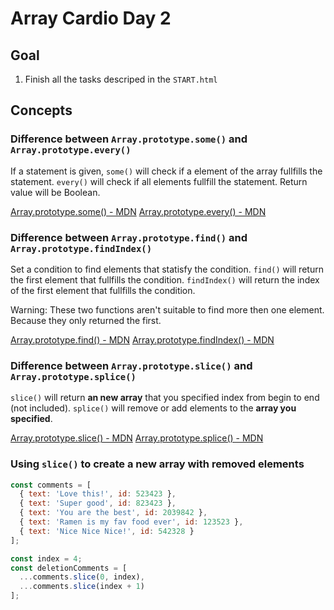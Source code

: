 # Array Cardio Day 2

## Goal

1. Finish all the tasks descriped in the `START.html`

## Concepts

### Difference between `Array.prototype.some()` and `Array.prototype.every()`

If a statement is given, `some()` will check if a element of the array fullfills the statement. `every()` will check if all elements fullfill the statement. Return value will be Boolean.

[Array.prototype.some() - MDN](https://developer.mozilla.org/docs/Web/JavaScript/Reference/Global_Objects/Array/some)
[Array.prototype.every() - MDN](https://developer.mozilla.org/docs/Web/JavaScript/Reference/Global_Objects/Array/every)

### Difference between `Array.prototype.find()` and `Array.prototype.findIndex()`

Set a condition to find elements that statisfy the condition. `find()` will return the first element that fullfills the condition. `findIndex()` will return the index of the first element that fullfills the condition.

Warning: These two functions aren't suitable to find more then one element. Because they only returned the first.

[Array.prototype.find() - MDN](https://developer.mozilla.org/docs/Web/JavaScript/Reference/Global_Objects/Array/find)
[Array.prototype.findIndex() - MDN](https://developer.mozilla.org/docs/Web/JavaScript/Reference/Global_Objects/Array/findIndex)

### Difference between `Array.prototype.slice()` and `Array.prototype.splice()`

`slice()` will return **an new array** that you specified index from begin to end (not included). `splice()` will remove or add elements to the **array you specified**.

[Array.prototype.slice() - MDN](https://developer.mozilla.org/docs/Web/JavaScript/Reference/Global_Objects/Array/slice)
[Array.prototype.splice() - MDN](https://developer.mozilla.org/docs/Web/JavaScript/Reference/Global_Objects/Array/splice)

### Using `slice()` to create a new array with removed elements

```javascript
const comments = [
  { text: 'Love this!', id: 523423 },
  { text: 'Super good', id: 823423 },
  { text: 'You are the best', id: 2039842 },
  { text: 'Ramen is my fav food ever', id: 123523 },
  { text: 'Nice Nice Nice!', id: 542328 }
];

const index = 4;
const deletionComments = [
  ...comments.slice(0, index),
  ...comments.slice(index + 1)
];
```